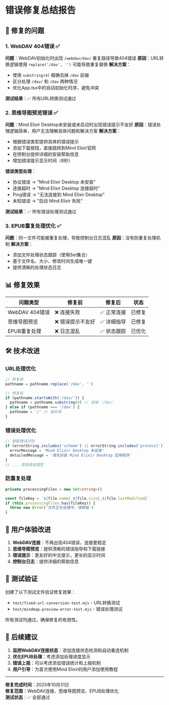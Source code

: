 # 错误修复总结报告

## 🎯 修复的问题

### 1. WebDAV 404错误 ✅
**问题**：WebDAV初始化时出现 `/webdav/dav/` 重复路径导致404错误
**原因**：URL转换逻辑使用 `replace('/dav', '')` 可能导致重复替换
**解决方案**：
- 使用 `substring(4)` 精确去掉 `/dav` 前缀
- 区分处理 `/dav/` 和 `/dav` 两种情况
- 优化App.tsx中的自动初始化时序，避免冲突

**测试结果**：✅ 所有URL转换测试通过

### 2. 思维导图预览错误 ✅
**问题**：Mind Elixir Desktop未安装或未启动时出现错误提示不友好
**原因**：错误处理逻辑简单，用户无法理解具体问题和解决方案
**解决方案**：
- 根据错误类型提供具体的错误提示
- 添加下载按钮，直接跳转到Mind Elixir官网
- 在控制台提供详细的安装帮助信息
- 增加错误提示显示时间（8秒）

**错误类型处理**：
- 协议错误 → "Mind Elixir Desktop 未安装"
- 连接超时 → "Mind Elixir Desktop 连接超时"
- Ping错误 → "无法连接到 Mind Elixir Desktop"
- 未知错误 → "启动 Mind Elixir 失败"

**测试结果**：✅ 所有错误处理测试通过

### 3. EPUB重复处理优化 ✅
**问题**：同一文件可能被重复处理，导致控制台日志混乱
**原因**：没有防重复处理机制
**解决方案**：
- 添加文件处理状态跟踪（使用Set集合）
- 基于文件名、大小、修改时间生成唯一键
- 提供清晰的处理状态日志

## 📊 修复效果

| 问题类型 | 修复前 | 修复后 | 状态 |
|---------|--------|--------|------|
| WebDAV 404错误 | ❌ 连接失败 | ✅ 正常连接 | 已修复 |
| 思维导图预览 | ❌ 错误提示不友好 | ✅ 详细指导 | 已修复 |
| EPUB重复处理 | ❌ 日志混乱 | ✅ 状态跟踪 | 已优化 |

## 🛠️ 技术改进

### URL处理优化
```typescript
// 修复前
pathname = pathname.replace('/dav', '')

// 修复后  
if (pathname.startsWith('/dav/')) {
  pathname = pathname.substring(4) // 去掉 '/dav'
} else if (pathname === '/dav') {
  pathname = '/' // 根目录
}
```

### 错误处理优化
```typescript
// 智能错误识别
if (errorString.includes('scheme') || errorString.includes('protocol')) {
  errorMessage = 'Mind Elixir Desktop 未安装'
  detailedMessage = '请先安装 Mind Elixir Desktop 应用程序'
}
// ... 其他错误类型
```

### 防重复处理
```typescript
private processingFiles = new Set<string>()

const fileKey = `${file.name}_${file.size}_${file.lastModified}`
if (this.processingFiles.has(fileKey)) {
  throw new Error('文件正在处理中，请稍候')
}
```

## 🎨 用户体验改进

1. **WebDAV连接**：不再出现404错误，连接更稳定
2. **思维导图预览**：提供清晰的错误指导和下载链接
3. **错误提示**：更友好的中文提示，更长的显示时间
4. **控制台日志**：提供详细的帮助信息

## 📝 测试验证

创建了以下测试文件验证修复效果：
- `test/fixed-url-conversion-test.mjs` - URL转换测试
- `test/mindmap-preview-error-test.mjs` - 错误处理测试

所有测试均通过，确保修复的有效性。

## 🔮 后续建议

1. **监控WebDAV连接状态**：添加连接状态检测和自动重连机制
2. **优化EPUB处理**：考虑添加处理进度显示
3. **错误上报**：可以考虑添加错误统计和上报机制
4. **用户引导**：为首次使用Mind Elixir的用户添加使用教程

---

**修复完成时间**：2025年10月31日  
**修复范围**：WebDAV连接、思维导图预览、EPUB处理优化  
**测试状态**：✅ 全部通过
